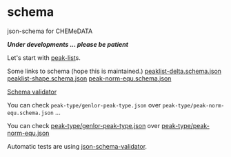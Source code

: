 # schema

json-schema for CHEMeDATA

***Under developments ... please be patient***

Let's start with [peak-list](peak-list.md)s.

Some links to schema (hope this is maintained.)
[peaklist-delta.schema.json](https://chemedata.github.io/schema/peaklist-delta.schema.json)
[peaklist-shape.schema.json](https://chemedata.github.io/schema/peaklist-shape.schema.json)
[peak-norm-equ.schema.json](https://chemedata.github.io/schema/peak-type/peak-norm-equ.schema.json)


[Schema validator](https://www.jsonschemavalidator.net/)

You can check `peak-type/genlor-peak-type.json` over `peak-type/peak-norm-equ.schema.json` ...

You can check [peak-type/genlor-peak-type.json](https://chemedata.github.io/schema/peak-type/genlor-peak-type.schema.json) over [peak-type/peak-norm-equ.json](https://chemedata.github.io/schema/peak-type/peak-norm-equ.schema.json)


Automatic tests are using [json-schema-validator](https://github.com/pboettch/json-schema-validator).
